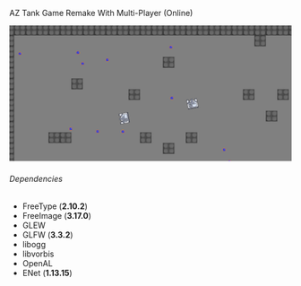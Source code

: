 AZ Tank Game
Remake With Multi-Player (Online)

![...](https://raw.githubusercontent.com/Geedium/AZTank/master/.github/preview.png)

###### Dependencies

* FreeType (**2.10.2**)
* FreeImage (**3.17.0**)
* GLEW
* GLFW (**3.3.2**)
* libogg
* libvorbis
* OpenAL
* ENet (**1.13.15**)